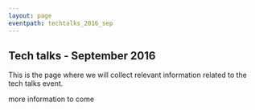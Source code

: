 ```yaml
---
layout: page
eventpath: techtalks_2016_sep
---
```



Tech talks - September 2016
--------------------------------- 

This is the page where we will collect relevant information related to the tech talks event.

more information to come
